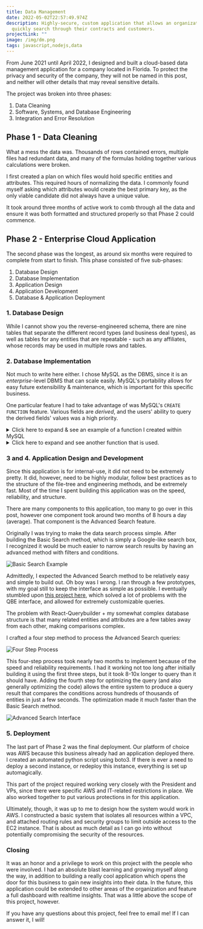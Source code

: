 ```yaml
---
title: Data Management
date: 2022-05-02T22:57:49.974Z
description: Highly-secure, custom application that allows an organization to
  quickly search through their contracts and customers.
projectLink: ""
image: /img/dm.png
tags: javascript,nodejs,data
---
```

From June 2021 until April 2022, I designed and built a cloud-based data management application for a company located in Florida. To protect the privacy and security of the company, they will not be named in this post, and neither will other details that may reveal sensitive details.

The project was broken into three phases:

1. Data Cleaning
2. Software, Systems, and Database Engineering
3. Integration and Error Resolution

## Phase 1 - Data Cleaning

What a mess the data was. Thousands of rows contained errors, multiple files had redundant data, and many of the formulas holding together various calculations were broken.

I first created a plan on which files would hold specific entities and attributes. This required hours of normalizing the data. I commonly found myself asking which attributes would create the best primary key, as the only viable candidate did not always have a unique value.

It took around three months of active work to comb through all the data and ensure it was both formatted and structured properly so that Phase 2 could commence.

## Phase 2 - Enterprise Cloud Application

The second phase was the longest, as around six months were required to complete from start to finish. This phase consisted of five sub-phases:

1. Database Design
2. Database Implementation
3. Application Design
4. Application Development
5. Database & Application Deployment

### 1. Database Design

While I cannot show you the reverse-engineered schema, there are nine tables that separate the different record types (and business deal types), as well as tables for any entities that are repeatable - such as any affiliates, whose records may be used in multiple rows and tables.

### 2. Database Implementation

Not much to write here either. I chose MySQL as the DBMS, since it is an *enterprise*-level DBMS that can scale easily. MySQL's portability allows for easy future extensibility & maintenance, which is important for this specific business.

One particular feature I had to take advantage of was MySQL's `CREATE FUNCTION` feature. Various fields are *derived*, and the users' ability to query the derived fields' values was a high priority.

<details>
<summary>Click here to expand & see an example of a function I created within MySQL</summary>

This function takes two dates, both stored as a `VARCHAR` (this is due to a few limitations, the `DATE` data type was not the correct fit for this instance)

The function returns an `INT`, which is of three possible values with context:

1. `Now` is before the start date
2. `Now` is after the start date, but before the end date (active status)
3. `Now` is after the end date

The context is determined by the back-end system. When a user queries this derived field, the context is determined by the back-end system (whether the status is before, active, or after expiration). 

```sql
DELIMITER $$

CREATE FUNCTION calc_days_out (begin_date VARCHAR(100), end_date VARCHAR(100))
RETURNS INT
NO SQL
BEGIN
	DECLARE begin_as_date DATE;
    DECLARE end_as_date DATE;
    DECLARE date_now DATE DEFAULT CURDATE();
    DECLARE calcd_days_out INT DEFAULT 0;
    DECLARE EXIT HANDLER FOR SQLEXCEPTION RETURN -1;
    BEGIN
		DECLARE CONTINUE HANDLER FOR SQLEXCEPTION SET begin_as_date = STR_TO_DATE(begin_date, '%m/%d/%Y');
        SET begin_as_date = STR_TO_DATE(begin_date, '%m-%d-%Y');
	END;
    BEGIN
		DECLARE CONTINUE HANDLER FOR SQLEXCEPTION SET end_as_date = STR_TO_DATE(end_date, '%m/%d/%Y');
        SET end_as_date = STR_TO_DATE(end_date, '%m-%d-%Y');
	END;
    IF date_now < begin_as_date THEN
		SET calcd_days_out = DATEDIFF(date_now, begin_as_date);
	ELSEIF date_now > end_as_date THEN
		SET calcd_days_out = DATEDIFF(date_now, end_as_date);
	ELSE
		SET calcd_days_out = DATEDIFF(date_now, end_as_date);
	END IF;
    RETURN calcd_days_out;
    
END;$$

DELIMITER ;
```

</details>

<details>
<summary>Click here to expand and see another function that is used.</summary>

This function takes a number that is in a string (`VARCHAR`), and returns the `INT` value. MySQL Community v8.0.23 does not have this function.

```sql
CREATE FUNCTION ExtractNumber(in_string VARCHAR(50)) 
RETURNS INT
NO SQL
BEGIN
    DECLARE ctrNumber VARCHAR(50);
    DECLARE finNumber VARCHAR(50) DEFAULT '';
    DECLARE sChar VARCHAR(1);
    DECLARE inti INTEGER DEFAULT 1;
	DECLARE EXIT HANDLER FOR SQLEXCEPTION RETURN 0;
    IF LENGTH(in_string) > 0 THEN
        WHILE(inti <= LENGTH(in_string)) DO
            SET sChar = SUBSTRING(in_string, inti, 1);
            SET ctrNumber = FIND_IN_SET(sChar, '0,1,2,3,4,5,6,7,8,9'); 
            IF ctrNumber > 0 THEN
                SET finNumber = CONCAT(finNumber, sChar);
            END IF;
            SET inti = inti + 1;
        END WHILE;
        RETURN CAST(finNumber AS UNSIGNED);
    ELSE
        RETURN 0;
    END IF;    
END$$
```

</details>

### 3 and 4. Application Design and Development

Since this application is for internal-use, it did not need to be extremely pretty. It did, however, need to be highly modular, follow best practices as to the structure of the file-tree and engineering methods, and be extremely fast. Most of the time I spent building this application was on the speed, reliability, and structure.

There are many components to this application, too many to go over in this post, however one component took around two months of 8 hours a day (average). That component is the Advanced Search feature.

Originally I was trying to make the data search process simple. After building the Basic Search method, which is simply a Google-like search box, I recognized it would be much easier to narrow search results by having an advanced method with filters and conditions.

![Basic Search Example](/img/screen-shot-2022-05-02-at-7.10.36-pm.png)

Admittedly, I expected the Advanced Search method to be relatively easy and simple to build out. Oh boy was I wrong. I ran through a few prototypes, with my goal still to keep the interface as simple as possible. I eventually stumbled upon [this project here](https://github.com/react-querybuilder/react-querybuilder), which solved a lot of problems with the QBE interface, and allowed for extremely customizable queries.

The problem with React-Querybuilder + my somewhat complex database structure is that many related entities and attributes are a few tables away from each other, making comparisons complex.

I crafted a four step method to process the Advanced Search queries:

![Four Step Process](/img/four-step-advanced-search-process.png)

This four-step process took nearly two months to implement because of the speed and reliability requirements. I had it working not too long after initially building it using the first three steps, but it took 8-10x longer to query than it should have. Adding the fourth step for optimizing the query (and also generally optimizing the code) allows the entire system to produce a query result that compares the conditions across hundreds of thousands of entities in just a few seconds. The optimization made it much faster than the Basic Search method.

![Advanced Search Interface](/img/screen-shot-2022-05-02-at-7.08.15-pm.png)

### 5. Deployment

The last part of Phase 2 was the final deployment. Our platform of choice was AWS because this business already had an application deployed there. I created an automated python script using boto3. If there is ever a need to deploy a second instance, or redeploy this instance, everything is set up automagically.

This part of the project required working very closely with the President and VPs, since there were specific AWS and IT-related restrictions in place. We also worked together to put various protections in for this application.

Ultimately, though, it was up to me to design how the system would work in AWS. I constructed a basic system that isolates all resources within a VPC, and attached routing rules and security groups to limit outside access to the EC2 instance. That is about as much detail as I can go into without potentially compromising the security of the resources.

### Closing

It was an honor and a privilege to work on this project with the people who were involved. I had an absolute blast learning and growing myself along the way, in addition to building a really cool application which opens the door for this business to gain new insights into their data. In the future, this application could be extended to other areas of the organization and feature a full dashboard with realtime insights. That was a little above the scope of this project, however.

If you have any questions about this project, feel free to email me! If I can answer it, I will!